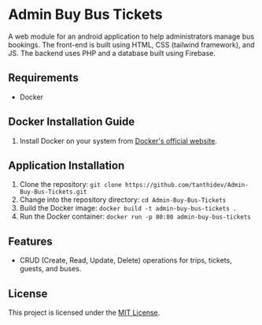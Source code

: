 # Admin Buy Bus Tickets

A web module for an android application to help administrators manage bus bookings. The front-end is built using HTML, CSS (tailwind framework), and JS. The backend uses PHP and a database built using Firebase.

## Requirements
- Docker

## Docker Installation Guide
1. Install Docker on your system from [Docker's official website](https://docs.docker.com/engine/install/).

## Application Installation
1. Clone the repository: `git clone https://github.com/tanthidev/Admin-Buy-Bus-Tickets.git`
2. Change into the repository directory: `cd Admin-Buy-Bus-Tickets`
3. Build the Docker image: `docker build -t admin-buy-bus-tickets .`
4. Run the Docker container: `docker run -p 80:80 admin-buy-bus-tickets`

## Features
- CRUD (Create, Read, Update, Delete) operations for trips, tickets, guests, and buses.

## License
This project is licensed under the [MIT License](https://github.com/tanthidev/Admin-Buy-Bus-Tickets/blob/master/LICENSE).